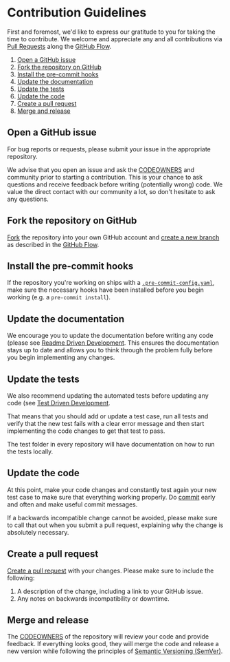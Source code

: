 # Contribution Guidelines

First and foremost, we'd like to express our gratitude to you for taking the time to contribute.
We welcome and appreciate any and all contributions via
[Pull Requests] along the [GitHub Flow].

1. [Open a GitHub issue](#open-a-github-issue)
2. [Fork the repository on GitHub](#fork-the-repository-on-github)
3. [Install the pre-commit hooks](#install-the-pre-commit-hooks)
4. [Update the documentation](#update-the-documentation)
5. [Update the tests](#update-the-tests)
6. [Update the code](#update-the-code)
7. [Create a pull request](#create-a-pull-request)
8. [Merge and release](#merge-and-release)

## Open a GitHub issue

For bug reports or requests, please submit your issue in the appropriate repository.

We advise that you open an issue and ask the
[CODEOWNERS] and community prior to starting a contribution.
This is your chance to ask questions and receive feedback before
writing (potentially wrong) code. We value the direct contact with our community
a lot, so don't hesitate to ask any questions.

## Fork the repository on GitHub

[Fork] the repository into your own GitHub account and [create a new branch] as
described in the [GitHub Flow].

## Install the pre-commit hooks

If the repository you're working on ships with a
[`.pre-commit-config.yaml`][pre-commit-file],
make sure the necessary hooks have been installed before you begin working
(e.g. a `pre-commit install`).

## Update the documentation

We encourage you to update the documentation before writing any code (please see
[Readme Driven Development]. This ensures the
documentation stays up to date and allows you to think through the problem fully before you begin implementing any
changes.

## Update the tests

We also recommend updating the automated tests before updating any code
(see [Test Driven Development].

That means that you should add or update a test case, run all tests and verify
that the new test fails with a clear error message and then start implementing
the code changes to get that test to pass.

The test folder in every repository will have documentation on how to run the
tests locally.

## Update the code

At this point, make your code changes and constantly test again your new test case to make sure that everything working
properly. Do [commit] early and often and make useful commit messages.

If a backwards incompatible change cannot be avoided, please make sure to call that out when you submit a pull request,
explaining why the change is absolutely necessary.

## Create a pull request

[Create a pull request] with your changes.
Please make sure to include the following:

1. A description of the change, including a link to your GitHub issue.
1. Any notes on backwards incompatibility or downtime.

## Merge and release

The [CODEOWNERS] of the repository will review your code and provide feedback.
If everything looks good, they will merge the code and release a new version while following the principles of [Semantic Versioning (SemVer)].

<!-- References -->

<!-- markdown-link-check-disable -->

[pull requests]: https://github.com/mineiros-io/terraform-google-identity-group/pulls
[pre-commit-file]: https://github.com/mineiros-io/terraform-google-identity-group/blob/main/.pre-commit-config.yaml

<!-- markdown-link-check-enable -->

[github flow]: https://guides.github.com/introduction/flow/
[codeowners]: https://help.github.com/en/github/creating-cloning-and-archiving-repositories/about-code-owners
[fork]: https://help.github.com/en/github/getting-started-with-github/fork-a-repo
[create a new branch]: https://guides.github.com/introduction/flow/
[readme driven development]: https://tom.preston-werner.com/2010/08/23/readme-driven-development.html
[commit]: https://help.github.com/en/desktop/contributing-to-projects/committing-and-reviewing-changes-to-your-project
[create a pull request]: https://help.github.com/articles/creating-a-pull-request/
[semantic versioning (semver)]: https://semver.org/
[test driven development]: https://en.wikipedia.org/wiki/Test-driven_development
